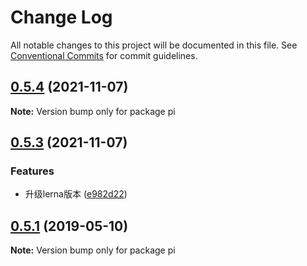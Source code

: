 # Change Log

All notable changes to this project will be documented in this file.
See [Conventional Commits](https://conventionalcommits.org) for commit guidelines.

## [0.5.4](https://github.com/ruixijiejie/pi/compare/v0.5.3...v0.5.4) (2021-11-07)

**Note:** Version bump only for package pi





## [0.5.3](https://github.com/ruixijiejie/pi/compare/v0.5.2...v0.5.3) (2021-11-07)


### Features

* 升级lerna版本 ([e982d22](https://github.com/ruixijiejie/pi/commit/e982d2252c30ba03c1072687976ffd9c13c2047b))





## [0.5.1](https://github.com/ckdlbc/pi/compare/v0.5.0...v0.5.1) (2019-05-10)

**Note:** Version bump only for package pi
